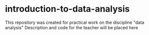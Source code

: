 # introduction-to-data-analysis

This repository was created for practical work on the discipline "data analysis"
Description and code for the teacher will be placed here
